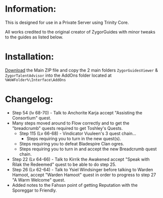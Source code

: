 # Information:
This is designed for use in a Private Server using Trinity Core.

All works credited to the original creator of ZygorGuides with minor tweaks to the guides as listed below.

# Installation:
[Download](https://github.com/ErebusAres/ZygorGuidesPlus_3.3.5a-WOTLK/archive/refs/heads/main.zip) the Main ZIP file and copy the 2 main folders `ZygorGuidesViewer` & `ZygorTalentAdvisor` into the AddOns folder located at `%WoWFolder%\Interface\AddOns`

# Changelog:
+ Step 54 (lv 68-70) - Talk to Anchorite Karja accept "Assisting the Consortium" quest.
+ Many steps moved around to Flow correctly and to get the "breadcrumb" quests required to get Toshley's Quests.
  - Step 115 (Lv 66-68) - Vindicator Vuuleen's 3 quest chain...
    - Steps requiring you to turn in the new quest(s).
  - Steps requiring you to defeat Bladespire Clan ogres.
  - Steps requiring you to turn in and accept the new Breadcrumb quest chain.
+ Step 22 (Lv 64-66) - Talk to Kirrik the Awakened accept "Speak with Rilak the Redeemed" quest to be able to do step 25.
+ Step 26 (Lv 62-64) - Talk to Ysiel Windsinger before talking to Warden Hamoot, accept "Warden Hamoot" quest in order to progress to step 27 "A Warm Welcome" quest.
+ Added notes to the Fahssn point of getting Reputation with the Sporeggar to Friendly.
